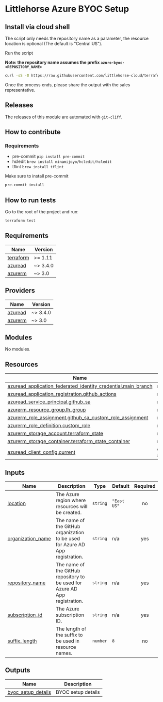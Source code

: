 # Littlehorse Azure BYOC Setup

## Install via cloud shell

The script only needs the repository name as a parameter, the resource location is optional (The default is "Central US").

Run the script

**Note: the repository name assumes the prefix `azure-byoc-<REPOSITORY_NAME>`**

```sh
curl -sS -O https://raw.githubusercontent.com/littlehorse-cloud/terraform-azure-byoc-setup/main/scripts/setup.sh  && sh setup.sh <REPOSITORY_NAME> <LOCATION>
```

Once the process ends, please share the output with the sales representative.

## Releases

The releases of this module are automated with `git-cliff`.

## How to contribute

### Requirements

- pre-commit `pip install pre-commit`
- hcledit `brew install minamijoyo/hcledit/hcledit`
- tflint `brew install tflint`

Make sure to install pre-commit

```sh
pre-commit install
```

## How to run tests

Go to the root of the project and run:

```sh
terraform test
```


<!-- BEGIN_TF_DOCS -->
## Requirements

| Name | Version |
|------|---------|
| <a name="requirement_terraform"></a> [terraform](#requirement\_terraform) | >= 1.11 |
| <a name="requirement_azuread"></a> [azuread](#requirement\_azuread) | ~> 3.4.0 |
| <a name="requirement_azurerm"></a> [azurerm](#requirement\_azurerm) | ~> 3.0 |

## Providers

| Name | Version |
|------|---------|
| <a name="provider_azuread"></a> [azuread](#provider\_azuread) | ~> 3.4.0 |
| <a name="provider_azurerm"></a> [azurerm](#provider\_azurerm) | ~> 3.0 |

## Modules

No modules.

## Resources

| Name | Type |
|------|------|
| [azuread_application_federated_identity_credential.main_branch](https://registry.terraform.io/providers/hashicorp/azuread/latest/docs/resources/application_federated_identity_credential) | resource |
| [azuread_application_registration.github_actions](https://registry.terraform.io/providers/hashicorp/azuread/latest/docs/resources/application_registration) | resource |
| [azuread_service_principal.github_sa](https://registry.terraform.io/providers/hashicorp/azuread/latest/docs/resources/service_principal) | resource |
| [azurerm_resource_group.lh_group](https://registry.terraform.io/providers/hashicorp/azurerm/latest/docs/resources/resource_group) | resource |
| [azurerm_role_assignment.github_sa_custom_role_assignment](https://registry.terraform.io/providers/hashicorp/azurerm/latest/docs/resources/role_assignment) | resource |
| [azurerm_role_definition.custom_role](https://registry.terraform.io/providers/hashicorp/azurerm/latest/docs/resources/role_definition) | resource |
| [azurerm_storage_account.terraform_state](https://registry.terraform.io/providers/hashicorp/azurerm/latest/docs/resources/storage_account) | resource |
| [azurerm_storage_container.terraform_state_container](https://registry.terraform.io/providers/hashicorp/azurerm/latest/docs/resources/storage_container) | resource |
| [azuread_client_config.current](https://registry.terraform.io/providers/hashicorp/azuread/latest/docs/data-sources/client_config) | data source |

## Inputs

| Name | Description | Type | Default | Required |
|------|-------------|------|---------|:--------:|
| <a name="input_location"></a> [location](#input\_location) | The Azure region where resources will be created. | `string` | `"East US"` | no |
| <a name="input_organization_name"></a> [organization\_name](#input\_organization\_name) | The name of the GitHub organization to be used for Azure AD App registration. | `string` | n/a | yes |
| <a name="input_repository_name"></a> [repository\_name](#input\_repository\_name) | The name of the GitHub repository to be used for Azure AD App registration. | `string` | n/a | yes |
| <a name="input_subscription_id"></a> [subscription\_id](#input\_subscription\_id) | The Azure subscription ID. | `string` | n/a | yes |
| <a name="input_suffix_length"></a> [suffix\_length](#input\_suffix\_length) | The length of the suffix to be used in resource names. | `number` | `8` | no |

## Outputs

| Name | Description |
|------|-------------|
| <a name="output_byoc_setup_details"></a> [byoc\_setup\_details](#output\_byoc\_setup\_details) | BYOC setup details |
<!-- END_TF_DOCS -->
